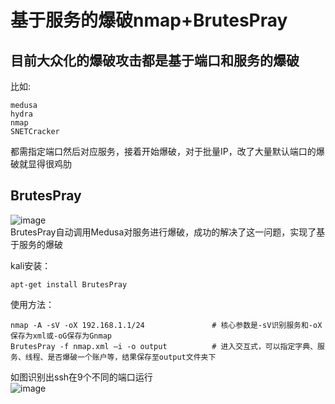 # 基于服务的爆破nmap+BrutesPray

## 目前大众化的爆破攻击都是基于端口和服务的爆破 ##

比如:
```
medusa
hydra
nmap
SNETCracker
```
都需指定端口然后对应服务，接着开始爆破，对于批量IP，改了大量默认端口的爆破就显得很鸡肋

## BrutesPray ##
![image](PIC/b.png)  
BrutesPray自动调用Medusa对服务进行爆破，成功的解决了这一问题，实现了基于服务的爆破  

kali安装：
```
apt-get install BrutesPray
```
使用方法：
```
nmap -A -sV -oX 192.168.1.1/24               # 核心参数是-sV识别服务和-oX保存为xml或-oG保存为Gnmap
BrutesPray -f nmap.xml –i -o output	         # 进入交互式，可以指定字典、服务、线程、是否爆破一个账户等，结果保存至output文件夹下
```
如图识别出ssh在9个不同的端口运行  
![image](PIC/r.png)